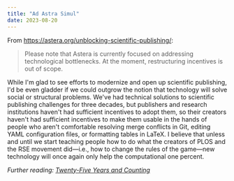 ```yaml
---
title: "Ad Astra Simul"
date: 2023-08-20
---
```


From <https://astera.org/unblocking-scientific-publishing/>:

> Please note that Astera is currently focused on addressing technological bottlenecks.
> At the moment, restructuring incentives is out of scope.

While I'm glad to see efforts to modernize and open up scientific publishing,
I'd be even gladder if we could outgrow the notion that technology will solve social or structural problems.
We've had technical solutions to scientific publishing challenges for three decades,
but publishers and research institutions haven't had sufficient incentives to adopt them,
so their creators haven't had sufficient incentives to make them usable
in the hands of people who aren't comfortable resolving merge conflicts in Git,
editing YAML configuration files,
or formatting tables in LaTeX.
I believe that unless and until we start teaching people
how to do what the creators of PLOS and the RSE movement did—i.e.,
how to change the rules of the game—new technology will once again
only help the computational one percent.

*Further reading: [Twenty-Five Years and Counting][25-years]*

[25-years]: @root/2023/07/19/twenty-five-years-and-counting/
